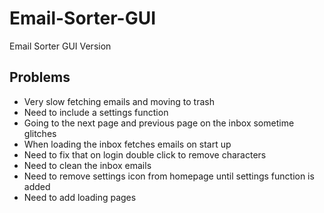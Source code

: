 # Email-Sorter-GUI
Email Sorter GUI Version

## Problems
- Very slow fetching emails and moving to trash
- Need to include a settings function
- Going to the next page and previous page on the inbox sometime glitches 
- When loading the inbox fetches emails on start up
- Need to fix that on login double click to remove characters
- Need to clean the inbox emails
- Need to remove settings icon from homepage until settings function is added
- Need to add loading pages
